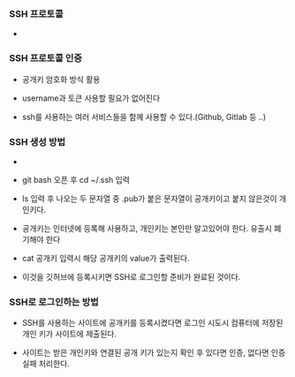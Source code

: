 ### SSH 프로토콜

* 


### SSH 프로토콜 인증

* 공개키 암호화 방식 활용

* username과 토큰 사용할 필요가 없어진다

* ssh를 사용하는 여러 서비스들을 함께 사용할 수 있다.(Github, Gitlab 등 ..)


### SSH 생성 방법

* 

* git bash 오픈 후 cd ~/.ssh 입력

* ls 입력 후 나오는 두 문자열 중 .pub가 붙은 문자열이 공개키이고 붙지 않은것이 개인키다.

* 공개키는 인터넷에 등록해 사용하고, 개인키는 본인만 알고있어야 한다. 유출시 폐기해야 한다

* cat 공개키 입력시 해당 공개키의 value가 출력된다.

* 이것을 깃허브에 등록시키면 SSH로 로그인할 준비가 완료된 것이다.


### SSH로 로그인하는 방법

* SSH를 사용하는 사이트에 공개키를 등록시켰다면 로그인 시도시 컴퓨터에 저장된 개인 키가 사이트에 제출된다.

* 사이트는 받은 개인키와 연결된 공개 키가 있는지 확인 후 있다면 인증, 없다면 인증 실패 처리한다.

